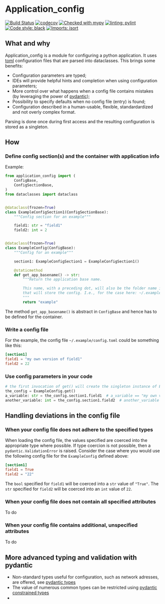 # Application_config

[![Build Status](https://github.com/StockwatchDev/application_config/actions/workflows/application_config-tests.yml/badge.svg?branch=develop)](https://github.com/StockwatchDev/application_config/actions)
[![codecov](https://codecov.io/gh/StockwatchDev/application_config/branch/develop/graph/badge.svg)](https://app.codecov.io/gh/StockwatchDev/application_config)
[![Checked with mypy](http://www.mypy-lang.org/static/mypy_badge.svg)](http://mypy-lang.org/)
[![linting: pylint](https://img.shields.io/badge/linting-pylint-yellowgreen)](https://github.com/PyCQA/pylint)
[![Code style: black](https://img.shields.io/badge/code%20style-black-000000.svg)](https://github.com/psf/black)
[![Imports: isort](https://img.shields.io/badge/%20imports-isort-%231674b1?style=flat&labelColor=ef8336)](https://pycqa.github.io/isort/)

## What and why

Application_config is a module for configuring a python application. It uses 
[toml](https://toml.io/en/) configuration files that are parsed into dataclasses.
This brings some benefits:

- Configuration parameters are typed;
- IDEs will provide helpful hints and completion when using configuration parameters;
- More control over what happens when a config file contains mistakes
  (by leveraging the power of [pydantic](https://docs.pydantic.dev/));
- Possibility to specify defaults when no config file (entry) is found;
- Configuration described in a human-usable, flexible, standardardized and not overly 
  complex format.

Parsing is done once during first access and the resulting configuration is stored
as a singleton.

## How

### Define config section(s) and the container with application info

Example:

```python
from application_config import (
    ConfigBase,
    ConfigSectionBase,
)
from dataclasses import dataclass


@dataclass(frozen=True)
class ExampleConfigSection1(ConfigSectionBase):
    """Config section for an example"""

    field1: str = "field1"
    field2: int = 2


@dataclass(frozen=True)
class ExampleConfig(ConfigBase):
    """Config for an example"""

    section1: ExampleConfigSection1 = ExampleConfigSection1()

    @staticmethod
    def get_app_basename() -> str:
        """Return the application base name.

        This name, with a preceding dot, will also be the folder name in the home directory
        that will store the config. I.e., for the case here: ~/.example
        """
        return "example"

```

The method `get_app_basename()` is abstract in `ConfigBase` and hence has to be defined
for the container.

### Write a config file

For the example, the config file `~/.example/config.toml` could be something like this:

```toml
[section1]
field1 = "my own version of field1"
field2 = 22
```

### Use config parameters in your code

```python
# the first invocation of get() will create the singleton instance of ExampleConfig
the_config = ExampleConfig.get()
a_variable: str = the_config.section1.field1  # a_variable == "my own version of field1"
another_variable: int = the_config.section1.field2  # another_variable == 22
```

## Handling deviations in the config file

### When your config file does not adhere to the specified types

When loading the config file, the values specified are coerced into the appropriate type
where possible. If type coercion is not possible, then a `pydantic.ValidationError`
is raised. Consider the case where you would use the following config file for 
the `ExampleConfig` defined above:

```toml
[section1]
field1 = True
field2 = "22"
```

The `bool` specified for `field1` will be coerced into a `str` value of `"True"`.
The `str` specified for `field2` will be coerced into an `int` value of `22`.

### When your config file does not contain all specified attributes

To do

### When your config file contains additional, unspecified attributes

To do

## More advanced typing and validation with pydantic

- Non-standard types useful for configuration, such as network adresses, are offered, see 
  [pydantic types](https://docs.pydantic.dev/usage/types/#pydantic-types)
- The value of numerous common types can be restricted using 
  [pydantic constrained types](https://docs.pydantic.dev/usage/types/#constrained-types)
-  